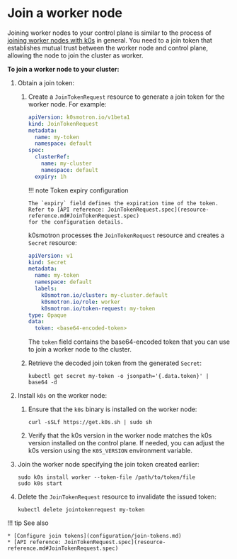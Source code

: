 # Join a worker node

Joining worker nodes to your control plane is similar to the process of
[joining worker nodes with k0s](https://docs.k0sproject.io/stable/k0s-multi-node/#4-add-workers-to-the-cluster)
in general. You need to a join token that establishes mutual trust between
the worker node and control plane, allowing the node to join the cluster as
worker.

**To join a worker node to your cluster:**

1. Obtain a join token:

   1. Create a `JoinTokenRequest` resource to generate a join token for the
      worker node. For example:

       ```yaml
       apiVersion: k0smotron.io/v1beta1
       kind: JoinTokenRequest
       metadata:
         name: my-token
         namespace: default
       spec:
         clusterRef:
           name: my-cluster
           namespace: default
         expiry: 1h
       ```

      !!! note Token expiry configuration

          The `expiry` field defines the expiration time of the token.
          Refer to [API reference: JoinTokenRequest.spec](resource-reference.md#JoinTokenRequest.spec)
          for the configuration details.

       k0smotron processes the `JoinTokenRequest` resource and creates
       a `Secret` resource:

       ```yaml
       apiVersion: v1
       kind: Secret
       metadata:
         name: my-token
         namespace: default
         labels:
           k0smotron.io/cluster: my-cluster.default
           k0smotron.io/role: worker
           k0smotron.io/token-request: my-token
       type: Opaque
       data:
         token: <base64-encoded-token>
       ```

      The `token` field contains the base64-encoded token that you can use
      to join a worker node to the cluster.

   2. Retrieve the decoded join token from the generated `Secret`:

      ```shell
      kubectl get secret my-token -o jsonpath='{.data.token}' | base64 -d
      ```

2. Install `k0s` on the worker node:

   1. Ensure that the `k0s` binary is installed on the worker node:

      ```shell
      curl -sSLf https://get.k0s.sh | sudo sh
      ```

   2. Verify that the k0s version in the worker node matches the k0s version
      installed on the control plane. If needed, you can adjust the k0s version
      using the `K0S_VERSION` environment variable.

3. Join the worker node specifying the join token created earlier:

   ```shell
   sudo k0s install worker --token-file /path/to/token/file
   sudo k0s start
   ```

4. Delete the `JoinTokenRequest` resource to invalidate the issued token:

     ```shell
     kubectl delete jointokenrequest my-token
     ```

!!! tip See also

    * [Configure join tokens](configuration/join-tokens.md)
    * [API reference: JoinTokenRequest.spec](resource-reference.md#JoinTokenRequest.spec)
